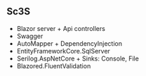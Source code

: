 ## Sc3S
* Blazor server + Api controllers
* Swagger
* AutoMapper + DependencyInjection
* EntityFrameworkCore.SqlServer
* Serilog.AspNetCore + Sinks: Console, File
* Blazored.FluentValidation
